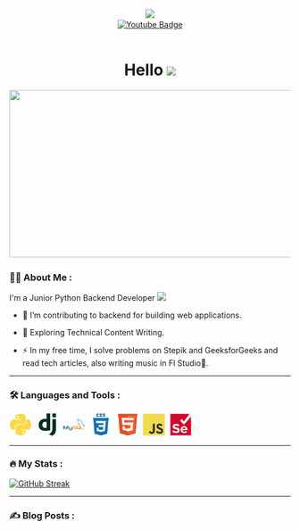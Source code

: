 <div id="header" align="center">
  <img src="https://media.tenor.com/moQP5A98waAAAAAC/shadow-glasses.gif"width="100"/>
</div>

<div id="badges" align="center">
  <a href="https://www.youtube.com/@yelit3213">
    <img src="https://img.shields.io/badge/YouTube-red?style=for-the-badge&logo=youtube&logoColor=white" alt="Youtube Badge"/>
  </a>
</div>

<div id="badges"align="center">
  <img src="https://komarev.com/ghpvc/?username=your-github-Y3lit&style=flat-square&color=blue" alt=""/>
</div>

<h1 align="center">
  Hello
  <img src="https://gifdb.com/images/high/pop-cat-pixel-art-d7pjsrttz2xtfq4v.webp" width="40px" />
</h1>

<div align="center">
  <img src="https://custom-doodle.com/wp-content/uploads/doodle/working-with-a-laptop-anime-aesthetic/working-with-a-laptop-anime-aesthetic-doodle.gif" width="600" height="300"/>
</div>

### :man_technologist: About Me :

I'm a Junior Python Backend Developer <img src="https://media.giphy.com/media/WUlplcMpOCEmTGBtBW/giphy.gif" width="30">


- :telescope: I’m contributing to backend for building web applications.

- :seedling: Exploring Technical Content Writing.

- :zap: In my free time, I solve problems on Stepik and GeeksforGeeks and read tech articles, also writing music in Fl Studio:mango:.

---

### :hammer_and_wrench: Languages and Tools :
<div>
  <img src="https://github.com/devicons/devicon/blob/master/icons/python/python-plain.svg" title="Python" alt="Python" width="40" height="40"/>&nbsp;
  <img src="https://github.com/devicons/devicon/blob/master/icons/django/django-plain.svg" title="Django" alt="Django" width="40" heght="40"/>&nbsp;
  <img src="https://github.com/devicons/devicon/blob/master/icons/mysql/mysql-original-wordmark.svg" title="MySQL"  alt="MySQL" width="40" height="40"/>&nbsp;
  <img src="https://github.com/devicons/devicon/blob/master/icons/css3/css3-plain-wordmark.svg"  title="CSS3" alt="CSS" width="40" height="40"/>&nbsp;
  <img src="https://github.com/devicons/devicon/blob/master/icons/html5/html5-original.svg" title="HTML5" alt="HTML" width="40" height="40"/>&nbsp;
  <img src="https://github.com/devicons/devicon/blob/master/icons/javascript/javascript-original.svg" title="JavaScript" alt="JavaScript" width="40" height="40"/>&nbsp;
  <img src="https://github.com/devicons/devicon/blob/master/icons/selenium/selenium-original.svg" title="Selenium" alt="Selenium" width="40" height="40"/>&nbsp;
</div>

---

### :fire: My Stats :
[![GitHub Streak](https://streak-stats.demolab.com?user=Y3lit&theme=dark&hide_border=true&date_format=j%2Fn%5B%2FY%5D)](https://git.io/streak-stats)

---

### :writing_hand: Blog Posts :

<!-- BLOG-POST-LIST:START -->

<!-- BLOG-POST-LIST:END -->


